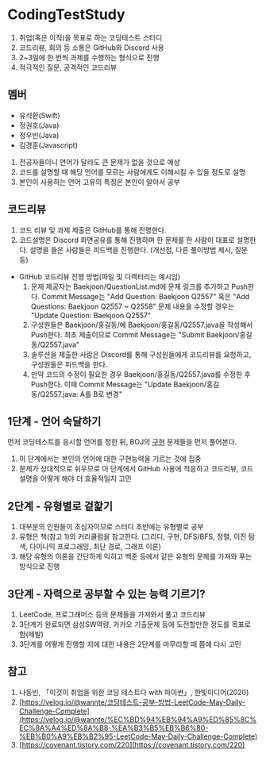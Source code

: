 # CodingTestStudy

1. 취업(혹은 이직)을 목표로 하는 코딩테스트 스터디
2. 코드리뷰, 회의 등 소통은 GitHub와 Discord 사용
3. 2~3일에 한 번씩 과제를 수행하는 형식으로 진행
4. 적극적인 질문, 공격적인 코드리뷰

## 멤버

- 유석환(Swift)
- 정권호(Java)
- 정우빈(Java)
- 김경훈(Javascript)

1. 전공자들이니 언어가 달라도 큰 문제가 없을 것으로 예상
2. 코드를 설명할 때 해당 언어를 모르는 사람에게도 이해시킬 수 있을 정도로 설명
3. 본인이 사용하는 언어 고유의 특징은 본인이 알아서 공부

## 코드리뷰

1. 코드 리뷰 및 과제 제출은 GitHub를 통해 진행한다.
2. 코드설명은 Discord 화면공유를 통해 진행하며 한 문제를 한 사람이 대표로 설명한다.
설명을 들은 사람들은 피드백을 진행한다. (개선점, 다른 풀이방법 제시, 질문 등)

- GitHub 코드리뷰 진행 방법(파일 및 디렉터리는 예시임)
    1. 문제 제공자는 Baekjoon/QuestionList.md에 문제 링크를 추가하고 Push한다.
    Commit Message는 "Add Question: Baekjoon Q2557" 혹은 "Add Questions: Baekjoon Q2557 ~ Q2558"
    문제 내용을 수정할 경우는 "Update Question: Baekjoon Q2557"
    2. 구성원들은 Baekjoon/홍길동/에 Baekjoon/홍길동/Q2557.java을 작성해서 Push한다.
    최초 제출이므로 Commit Message는 "Submit Baekjoon/홍길동/Q2557.java"
    3. 솔루션을 제출한 사람은 Discord를 통해 구성원들에게 코드리뷰를 요청하고, 구성원들은 피드백을 한다.
    4. 만약 코드의 수정이 필요한 경우 Baekjoon/홍길동/Q2557.java를 수정한 후 Push한다.
    이때 Commit Message는 "Update Baekjoon/홍길동/Q2557.java: A를 B로 변경"

## 1단계 - 언어 숙달하기

먼저 코딩테스트를 응시할 언어를 정한 뒤, BOJ의 [구현](https://www.acmicpc.net/problemset?sort=ac_desc&algo=102) 문제들을 먼저 풀어본다.

1. 이 단계에서는 본인의 언어에 대한 구현능력을 기르는 것에 집중
2. 문제가 상대적으로 쉬우므로 이 단계에서 GitHub 사용에 적응하고 코드리뷰, 코드설명을 어떻게 해야 더 효율적일지 고민

## 2단계 - 유형별로 겉핥기

1. 대부분의 인원들이 초심자이므로 스터디 초반에는 유형별로 공부
2. 유형은 책(참고 1)의 커리큘럼을 참고한다. (그리디, 구현, DFS/BFS, 정렬, 이진 탐색, 다이나믹 프로그래밍, 최단 경로, 그래프 이론)
3. 해당 유형의 이론을 간단하게 익히고 백준 등에서 같은 유형의 문제를 가져와 푸는 방식으로 진행

## 3단계 - 자력으로 공부할 수 있는 능력 기르기?

1. LeetCode, 프로그래머스 등의 문제들을 가져와서 풀고 코드리뷰
2. 3단계가 완료되면 삼성SW역량, 카카오 기출문제 등에 도전할만한 정도를 목표로 함(제발)
3. 3단계를 어떻게 진행할 지에 대한 내용은 2단계를 마무리할 때 쯤에 다시 고민

## 참고

1. 나동빈, 「이것이 취업을 위한 코딩 테스트다 with 파이썬」, 한빛미디어(2020)
2. [https://velog.io/@wannte/코딩테스트-공부-방법-LeetCode-May-Daily-Challenge-Complete](https://velog.io/@wannte/%EC%BD%94%EB%94%A9%ED%85%8C%EC%8A%A4%ED%8A%B8-%EA%B3%B5%EB%B6%80-%EB%B0%A9%EB%B2%95-LeetCode-May-Daily-Challenge-Complete)
3. [https://covenant.tistory.com/220](https://covenant.tistory.com/220)
